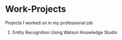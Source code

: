 # Work-Projects
Projects I worked on in my professional job

1. Entity Recognition Using Watson Knowledge Studio
